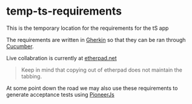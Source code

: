 # temp-ts-requirements
This is the temporary location for the requirements for the tS app

The requirements are written in [Gherkin](https://github.com/cucumber/cucumber/wiki/Gherkin) so that they can be ran through [Cucumber](https://cukes.info/).

Live collabration is currently at [etherpad.net](https://etherpad.net/p/userstories)
> Keep in mind that copying out of etherpad does not maintain the tabbing.

At some point down the road we may also use these requirements to generate acceptance tests using [PioneerJs](http://pioneerjs.com/)

